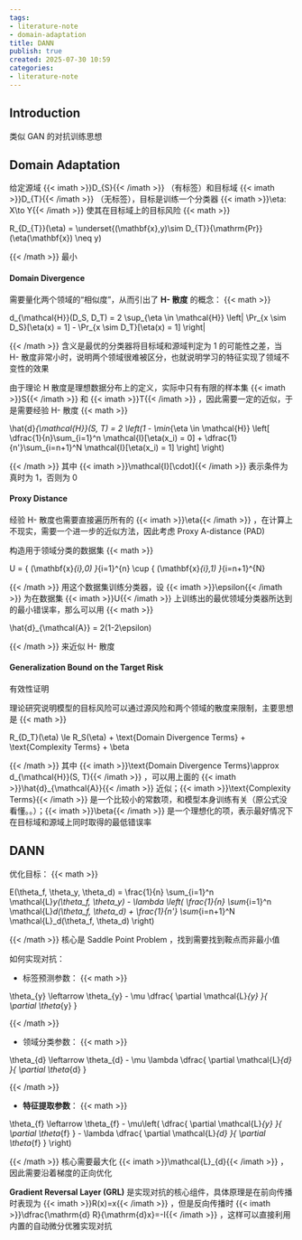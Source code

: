 ```yaml
---
tags:
- literature-note
- domain-adaptation
title: DANN
publish: true
created: 2025-07-30 10:59
categories:
- literature-note
---
```

## Introduction

类似 GAN 的对抗训练思想

## Domain Adaptation

给定源域 {{< imath >}}D_{S}{{< /imath >}} （有标签）和目标域 {{< imath >}}D_{T}{{< /imath >}} （无标签），目标是训练一个分类器 {{< imath >}}\eta: X\to Y{{< /imath >}} 使其在目标域上的目标风险
{{< math >}}

R_{D_{T}}(\eta) = \underset{(\mathbf{x},y)\sim D_{T}}{\mathrm{Pr}}(\eta(\mathbf{x}) \neq y)

{{< /math >}}
最小

#### Domain Divergence

需要量化两个领域的“相似度”，从而引出了 **H- 散度** 的概念：
{{< math >}}

d_{\mathcal{H}}(D_S, D_T) = 2 \sup_{\eta \in \mathcal{H}} \left| \Pr_{x \sim D_S}[\eta(x) = 1] - \Pr_{x \sim D_T}[\eta(x) = 1] \right|

{{< /math >}}
含义是最优的分类器将目标域和源域判定为 1 的可能性之差，当 H- 散度非常小时，说明两个领域很难被区分，也就说明学习的特征实现了领域不变性的效果

由于理论 H 散度是理想数据分布上的定义，实际中只有有限的样本集 {{< imath >}}S{{< /imath >}} 和 {{< imath >}}T{{< /imath >}} ，因此需要一定的近似，于是需要经验 H- 散度
{{< math >}}

\hat{d}_{\mathcal{H}}(S, T) = 2 \left(1 - \min_{\eta \in \mathcal{H}} \left[ \dfrac{1}{n}\sum_{i=1}^n \mathcal{I}[\eta(x_i) = 0] + \dfrac{1}{n'}\sum_{i=n+1}^N \mathcal{I}[\eta(x_i) = 1] \right] \right)

{{< /math >}}
其中 {{< imath >}}\mathcal{I}[\cdot]{{< /imath >}} 表示条件为真时为 1，否则为 0

#### Proxy Distance

经验 H- 散度也需要直接遍历所有的 {{< imath >}}\eta{{< /imath >}} ，在计算上不现实，需要一个进一步的近似方法，因此考虑 Proxy A-distance (PAD)

构造用于领域分类的数据集
{{< math >}}

U = \{ (\mathbf{x}_{i},0) \}_{i=1}^{n} \cup \{ (\mathbf{x}_{i},1) \}_{i=n+1}^{N}

{{< /math >}}
用这个数据集训练分类器，设 {{< imath >}}\epsilon{{< /imath >}} 为在数据集 {{< imath >}}U{{< /imath >}} 上训练出的最优领域分类器所达到的最小错误率，那么可以用
{{< math >}}

\hat{d}_{\mathcal{A}} = 2(1-2\epsilon)

{{< /math >}}
来近似 H- 散度

#### Generalization Bound on the Target Risk

有效性证明

理论研究说明模型的目标风险可以通过源风险和两个领域的散度来限制，主要思想是
{{< math >}}

R_{D_T}(\eta) \le R_S(\eta) + \text{Domain Divergence Terms} + \text{Complexity Terms} + \beta

{{< /math >}}
其中 {{< imath >}}\text{Domain Divergence Terms}\approx d_{\mathcal{H}}(S, T){{< /imath >}} ，可以用上面的 {{< imath >}}\hat{d}_{\mathcal{A}}{{< /imath >}} 近似；{{< imath >}}\text{Complexity Terms}{{< /imath >}} 是一个比较小的常数项，和模型本身训练有关（原公式没看懂。。）；{{< imath >}}\beta{{< /imath >}} 是一个理想化的项，表示最好情况下在目标域和源域上同时取得的最低错误率

## DANN

优化目标：
{{< math >}}

E(\theta_f, \theta_y, \theta_d) = \frac{1}{n} \sum_{i=1}^n \mathcal{L}_y(\theta_f, \theta_y) - \lambda \left( \frac{1}{n} \sum_{i=1}^n \mathcal{L}_d(\theta_f, \theta_d) + \frac{1}{n'} \sum_{i=n+1}^N \mathcal{L}_d(\theta_f, \theta_d) \right)

{{< /math >}}
核心是 Saddle Point Problem ，找到需要找到鞍点而非最小值

如何实现对抗：

- 标签预测参数：
{{< math >}}

\theta_{y} \leftarrow \theta_{y} - \mu \dfrac{ \partial \mathcal{L}_{y} }{ \partial \theta_{y} } 

{{< /math >}}
- 领域分类参数：
{{< math >}}

\theta_{d} \leftarrow \theta_{d} - \mu \lambda \dfrac{ \partial \mathcal{L}_{d} }{ \partial \theta_{d} } 

{{< /math >}}
- **特征提取参数**：
{{< math >}}

\theta_{f} \leftarrow \theta_{f} - \mu\left( \dfrac{ \partial \mathcal{L}_{y} }{ \partial \theta_{f} }  - \lambda \dfrac{ \partial \mathcal{L}_{d} }{ \partial \theta_{f} }  \right)

{{< /math >}}
核心需要最大化 {{< imath >}}\mathcal{L}_{d}{{< /imath >}} ，因此需要沿着梯度的正向优化

**Gradient Reversal Layer (GRL)** 是实现对抗的核心组件，具体原理是在前向传播时表现为 {{< imath >}}R(x)=x{{< /imath >}} ，但是反向传播时 {{< imath >}}\dfrac{\mathrm{d} R}{\mathrm{d}x}=-I{{< /imath >}} ，这样可以直接利用内置的自动微分优雅实现对抗